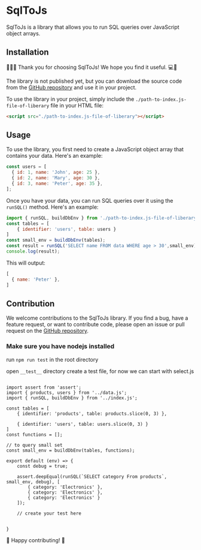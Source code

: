 # SqlToJs

SqlToJs is a library that allows you to run SQL queries over JavaScript object arrays.


## Installation
🎉👏🚀 Thank you for choosing SqlToJs! We hope you find it useful. 💻💪

The library is not published yet, but you can download the source code from the [GitHub repository](https://github.com/your-username/sql-to-js) and use it in your project.

To use the library in your project, simply include the `./path-to-index.js-file-of-liberary` file in your HTML file:

```html
<script src="./path-to-index.js-file-of-liberary"></script>
```

## Usage

To use the library, you first need to create a JavaScript object array that contains your data. Here's an example:

```javascript
const users = [
  { id: 1, name: 'John', age: 25 },
  { id: 2, name: 'Mary', age: 30 },
  { id: 3, name: 'Peter', age: 35 },
];
```

Once you have your data, you can run SQL queries over it using the `runSQL()` method. Here's an example:

```javascript
import { runSQL, buildDbEnv } from './path-to-index.js-file-of-liberary';
const tables = [
    { identifier: 'users', table: users }
]
const small_env = buildDbEnv(tables); 
const result = runSQL('SELECT name FROM data WHERE age > 30',small_env);
console.log(result);
```

This will output:

```javascript
[
  { name: 'Peter' },
]
```

## Contribution

We welcome contributions to the SqlToJs library. If you find a bug, have a feature request, or want to contribute code, please open an issue or pull request on the [GitHub repository](https://github.com/ompurwar/SQLToJs).

### Make sure you have nodejs installed

run ``` npm run test ``` in the root directory

open `__test__` directory
create a test file, for now we can start with select.js
```

import assert from 'assert';
import { products, users } from '../data.js';
import { runSQL, buildDbEnv } from '../index.js';

const tables = [
    { identifier: 'products', table: products.slice(0, 3) },

    { identifier: 'users', table: users.slice(0, 3) }
]
const functions = [];

// to query small set
const small_env = buildDbEnv(tables, functions); 

export default (env) => {
    const debug = true;

    assert.deepEqual(runSQL(`SELECT category From products`, small_env, debug), [
        { category: 'Electronics' },
        { category: 'Electronics' },
        { category: 'Electronics' }
    ]);
    
    // create your test here 
   

}

```
🎁 Happy contributing! 🎁
